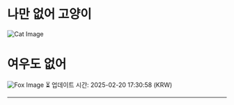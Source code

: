 
# 나만 없어 고양이

![Cat Image](https://cdn2.thecatapi.com/images/e6e.jpg)

# 여우도 없어
![Fox Image](https://randomfox.ca/images/71.jpg)
⏳ 업데이트 시간: 2025-02-20 17:30:58 (KRW)

---
